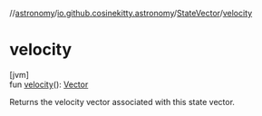 //[astronomy](../../../index.md)/[io.github.cosinekitty.astronomy](../index.md)/[StateVector](index.md)/[velocity](velocity.md)

# velocity

[jvm]\
fun [velocity](velocity.md)(): [Vector](../-vector/index.md)

Returns the velocity vector associated with this state vector.
